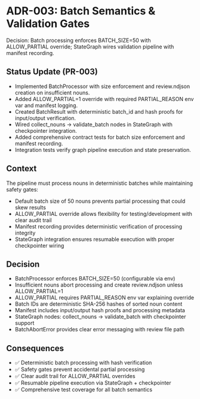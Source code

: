# ADR-003: Batch Semantics & Validation Gates
Decision: Batch processing enforces BATCH_SIZE=50 with ALLOW_PARTIAL override; StateGraph wires validation pipeline with manifest recording.

## Status Update (PR-003)
- Implemented BatchProcessor with size enforcement and review.ndjson creation on insufficient nouns.
- Added ALLOW_PARTIAL=1 override with required PARTIAL_REASON env var and manifest logging.
- Created BatchResult with deterministic batch_id and hash proofs for input/output verification.
- Wired collect_nouns → validate_batch nodes in StateGraph with checkpointer integration.
- Added comprehensive contract tests for batch size enforcement and manifest recording.
- Integration tests verify graph pipeline execution and state preservation.

## Context
The pipeline must process nouns in deterministic batches while maintaining safety gates:
- Default batch size of 50 nouns prevents partial processing that could skew results
- ALLOW_PARTIAL override allows flexibility for testing/development with clear audit trail
- Manifest recording provides deterministic verification of processing integrity
- StateGraph integration ensures resumable execution with proper checkpointer wiring

## Decision
- BatchProcessor enforces BATCH_SIZE=50 (configurable via env)
- Insufficient nouns abort processing and create review.ndjson unless ALLOW_PARTIAL=1
- ALLOW_PARTIAL requires PARTIAL_REASON env var explaining override
- Batch IDs are deterministic SHA-256 hashes of sorted noun content
- Manifest includes input/output hash proofs and processing metadata
- StateGraph nodes: collect_nouns → validate_batch with checkpointer support
- BatchAbortError provides clear error messaging with review file path

## Consequences
- ✅ Deterministic batch processing with hash verification
- ✅ Safety gates prevent accidental partial processing
- ✅ Clear audit trail for ALLOW_PARTIAL overrides
- ✅ Resumable pipeline execution via StateGraph + checkpointer
- ✅ Comprehensive test coverage for all batch semantics
